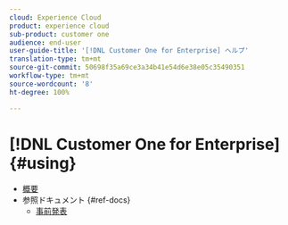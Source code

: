 ```yaml
---
cloud: Experience Cloud
product: experience cloud
sub-product: customer one
audience: end-user
user-guide-title: '[!DNL Customer One for Enterprise] ヘルプ'
translation-type: tm+mt
source-git-commit: 50698f35a69ce3a34b41e54d6e38e05c35490351
workflow-type: tm+mt
source-wordcount: '8'
ht-degree: 100%

---
```



# [!DNL Customer One for Enterprise] {#using}

+ [概要](home.md)
+ 参照ドキュメント {#ref-docs}
   + [事前発表](intro-customer-support.md)

